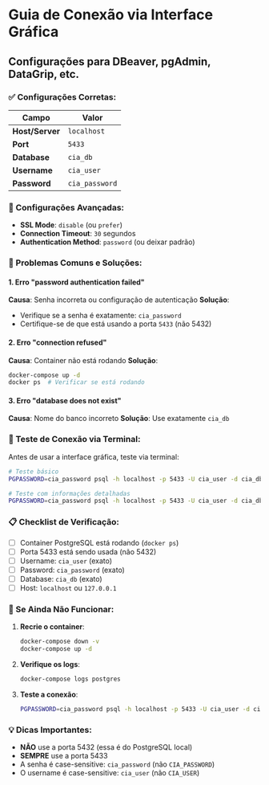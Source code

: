 # Guia de Conexão via Interface Gráfica

## Configurações para DBeaver, pgAdmin, DataGrip, etc.

### ✅ Configurações Corretas:

| Campo | Valor |
|-------|-------|
| **Host/Server** | `localhost` |
| **Port** | `5433` |
| **Database** | `cia_db` |
| **Username** | `cia_user` |
| **Password** | `cia_password` |

### 🔧 Configurações Avançadas:

- **SSL Mode**: `disable` (ou `prefer`)
- **Connection Timeout**: `30` segundos
- **Authentication Method**: `password` (ou deixar padrão)

### 🚨 Problemas Comuns e Soluções:

#### 1. Erro "password authentication failed"
**Causa**: Senha incorreta ou configuração de autenticação
**Solução**: 
- Verifique se a senha é exatamente: `cia_password`
- Certifique-se de que está usando a porta `5433` (não 5432)

#### 2. Erro "connection refused"
**Causa**: Container não está rodando
**Solução**:
```bash
docker-compose up -d
docker ps  # Verificar se está rodando
```

#### 3. Erro "database does not exist"
**Causa**: Nome do banco incorreto
**Solução**: Use exatamente `cia_db`

### 🧪 Teste de Conexão via Terminal:

Antes de usar a interface gráfica, teste via terminal:

```bash
# Teste básico
PGPASSWORD=cia_password psql -h localhost -p 5433 -U cia_user -d cia_db -c "SELECT 'Conexão OK!' as status;"

# Teste com informações detalhadas
PGPASSWORD=cia_password psql -h localhost -p 5433 -U cia_user -d cia_db -c "SELECT current_user, current_database(), version();"
```

### 📋 Checklist de Verificação:

- [ ] Container PostgreSQL está rodando (`docker ps`)
- [ ] Porta 5433 está sendo usada (não 5432)
- [ ] Username: `cia_user` (exato)
- [ ] Password: `cia_password` (exato)
- [ ] Database: `cia_db` (exato)
- [ ] Host: `localhost` ou `127.0.0.1`

### 🔄 Se Ainda Não Funcionar:

1. **Recrie o container**:
   ```bash
   docker-compose down -v
   docker-compose up -d
   ```

2. **Verifique os logs**:
   ```bash
   docker-compose logs postgres
   ```

3. **Teste a conexão**:
   ```bash
   PGPASSWORD=cia_password psql -h localhost -p 5433 -U cia_user -d cia_db
   ```

### 💡 Dicas Importantes:

- **NÃO** use a porta 5432 (essa é do PostgreSQL local)
- **SEMPRE** use a porta 5433
- A senha é case-sensitive: `cia_password` (não `CIA_PASSWORD`)
- O username é case-sensitive: `cia_user` (não `CIA_USER`)

